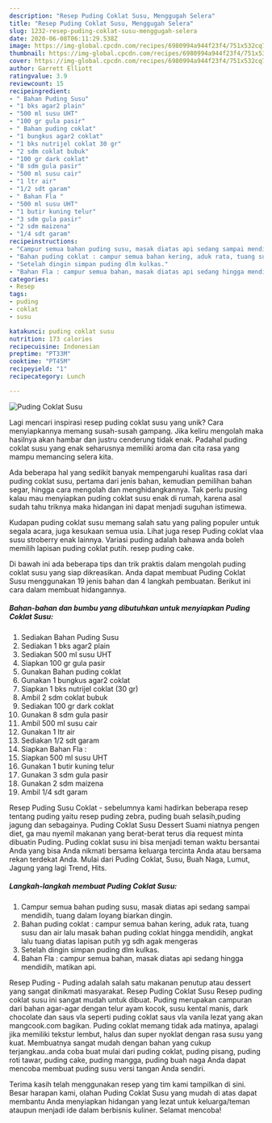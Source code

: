 ```yaml
---
description: "Resep Puding Coklat Susu, Menggugah Selera"
title: "Resep Puding Coklat Susu, Menggugah Selera"
slug: 1232-resep-puding-coklat-susu-menggugah-selera
date: 2020-06-08T06:11:29.538Z
image: https://img-global.cpcdn.com/recipes/6980994a944f23f4/751x532cq70/puding-coklat-susu-foto-resep-utama.jpg
thumbnail: https://img-global.cpcdn.com/recipes/6980994a944f23f4/751x532cq70/puding-coklat-susu-foto-resep-utama.jpg
cover: https://img-global.cpcdn.com/recipes/6980994a944f23f4/751x532cq70/puding-coklat-susu-foto-resep-utama.jpg
author: Garrett Elliott
ratingvalue: 3.9
reviewcount: 15
recipeingredient:
- " Bahan Puding Susu"
- "1 bks agar2 plain"
- "500 ml susu UHT"
- "100 gr gula pasir"
- " Bahan puding coklat"
- "1 bungkus agar2 coklat"
- "1 bks nutrijel coklat 30 gr"
- "2 sdm coklat bubuk"
- "100 gr dark coklat"
- "8 sdm gula pasir"
- "500 ml susu cair"
- "1 ltr air"
- "1/2 sdt garam"
- " Bahan Fla "
- "500 ml susu UHT"
- "1 butir kuning telur"
- "3 sdm gula pasir"
- "2 sdm maizena"
- "1/4 sdt garam"
recipeinstructions:
- "Campur semua bahan puding susu, masak diatas api sedang sampai mendidih, tuang dalam loyang biarkan dingin."
- "Bahan puding coklat : campur semua bahan kering, aduk rata, tuang susu dan air lalu masak bahan puding coklat hingga mendidih, angkat lalu tuang diatas lapisan putih yg sdh agak mengeras"
- "Setelah dingin simpan puding dlm kulkas."
- "Bahan Fla : campur semua bahan, masak diatas api sedang hingga mendidih, matikan api."
categories:
- Resep
tags:
- puding
- coklat
- susu

katakunci: puding coklat susu 
nutrition: 173 calories
recipecuisine: Indonesian
preptime: "PT33M"
cooktime: "PT45M"
recipeyield: "1"
recipecategory: Lunch

---
```



![Puding Coklat Susu](https://img-global.cpcdn.com/recipes/6980994a944f23f4/751x532cq70/puding-coklat-susu-foto-resep-utama.jpg)

Lagi mencari inspirasi resep puding coklat susu yang unik? Cara menyiapkannya memang susah-susah gampang. Jika keliru mengolah maka hasilnya akan hambar dan justru cenderung tidak enak. Padahal puding coklat susu yang enak seharusnya memiliki aroma dan cita rasa yang mampu memancing selera kita.

Ada beberapa hal yang sedikit banyak mempengaruhi kualitas rasa dari puding coklat susu, pertama dari jenis bahan, kemudian pemilihan bahan segar, hingga cara mengolah dan menghidangkannya. Tak perlu pusing kalau mau menyiapkan puding coklat susu enak di rumah, karena asal sudah tahu triknya maka hidangan ini dapat menjadi suguhan istimewa.

Kudapan puding coklat susu memang salah satu yang paling populer untuk segala acara, juga kesukaan semua usia. Lihat juga resep Puding coklat vlaa susu stroberry enak lainnya. Variasi puding adalah bahawa anda boleh memilih lapisan puding coklat putih. resep puding cake.


Di bawah ini ada beberapa tips dan trik praktis dalam mengolah puding coklat susu yang siap dikreasikan. Anda dapat membuat Puding Coklat Susu menggunakan 19 jenis bahan dan 4 langkah pembuatan. Berikut ini cara dalam membuat hidangannya.

<!--inarticleads1-->

##### Bahan-bahan dan bumbu yang dibutuhkan untuk menyiapkan Puding Coklat Susu:

1. Sediakan  Bahan Puding Susu
1. Sediakan 1 bks agar2 plain
1. Sediakan 500 ml susu UHT
1. Siapkan 100 gr gula pasir
1. Gunakan  Bahan puding coklat
1. Gunakan 1 bungkus agar2 coklat
1. Siapkan 1 bks nutrijel coklat (30 gr)
1. Ambil 2 sdm coklat bubuk
1. Sediakan 100 gr dark coklat
1. Gunakan 8 sdm gula pasir
1. Ambil 500 ml susu cair
1. Gunakan 1 ltr air
1. Sediakan 1/2 sdt garam
1. Siapkan  Bahan Fla :
1. Siapkan 500 ml susu UHT
1. Gunakan 1 butir kuning telur
1. Gunakan 3 sdm gula pasir
1. Gunakan 2 sdm maizena
1. Ambil 1/4 sdt garam


Resep Puding Susu Coklat - sebelumnya kami hadirkan beberapa resep tentang puding yaitu resep puding zebra, puding buah selasih,puding jagung dan sebagainya. Puding Coklat Susu Dessert Suami niatnya pengen diet, ga mau nyemil makanan yang berat-berat terus dia request minta dibuatin Puding. Puding coklat susu ini bisa menjadi teman waktu bersantai Anda yang bisa Anda nikmati bersama keluarga tercinta Anda atau bersama rekan terdekat Anda. Mulai dari Puding Coklat, Susu, Buah Naga, Lumut, Jagung yang lagi Trend, Hits. 

<!--inarticleads2-->

##### Langkah-langkah membuat Puding Coklat Susu:

1. Campur semua bahan puding susu, masak diatas api sedang sampai mendidih, tuang dalam loyang biarkan dingin.
1. Bahan puding coklat : campur semua bahan kering, aduk rata, tuang susu dan air lalu masak bahan puding coklat hingga mendidih, angkat lalu tuang diatas lapisan putih yg sdh agak mengeras
1. Setelah dingin simpan puding dlm kulkas.
1. Bahan Fla : campur semua bahan, masak diatas api sedang hingga mendidih, matikan api.


Resep Puding - Puding adalah salah satu makanan penutup atau dessert yang sangat dinikmati masyarakat. Resep Puding Coklat Susu Resep puding coklat susu ini sangat mudah untuk dibuat. Puding merupakan campuran dari bahan agar-agar dengan telur ayam kocok, susu kental manis, dark chocolate dan saus vla seperti puding coklat saus vla vanila lezat yang akan mangcook.com bagikan. Puding coklat memang tidak ada matinya, apalagi jika memiliki tekstur lembut, halus dan super nyoklat dengan rasa susu yang kuat. Membuatnya sangat mudah dengan bahan yang cukup terjangkau..anda coba buat mulai dari puding coklat, puding pisang, puding roti tawar, puding cake, puding mangga, puding buah naga Anda dapat mencoba membuat puding susu versi tangan Anda sendiri. 

Terima kasih telah menggunakan resep yang tim kami tampilkan di sini. Besar harapan kami, olahan Puding Coklat Susu yang mudah di atas dapat membantu Anda menyiapkan hidangan yang lezat untuk keluarga/teman ataupun menjadi ide dalam berbisnis kuliner. Selamat mencoba!
